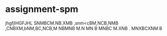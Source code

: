 assignment-spm
==========
jhgfjlHGFJHL
SNMBCM.NB.XMB
,snm<cBM,NCB,NMB
,CNBXM,bNM,BC,NCB,M
NBMNB M.N
MN B
MNBC M.XNB .
MNXBCXNM B

